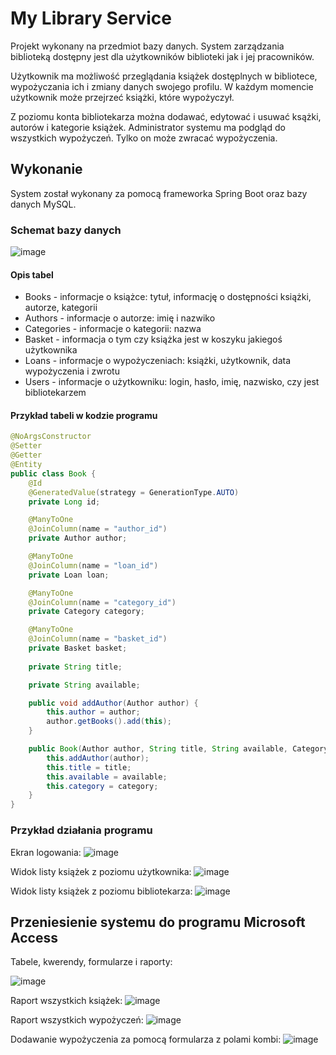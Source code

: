 # My Library Service

Projekt wykonany na przedmiot bazy danych. System zarządzania biblioteką dostępny jest dla użytkowników biblioteki jak i jej pracowników. 

Użytkownik ma możliwość przeglądania książek dostęplnych w bibliotece, wypożyczania ich i zmiany danych swojego profilu. W każdym momencie użytkownik może przejrzeć książki, które wypożyczył. 

Z poziomu konta bibliotekarza można dodawać, edytować i usuwać ksążki, autorów i kategorie książek. Administrator systemu ma podgląd do wszystkich wypożyczeń. Tylko on może zwracać wypożyczenia.

## Wykonanie

System został wykonany za pomocą frameworka Spring Boot oraz bazy danych MySQL. 

### Schemat bazy danych
![image](https://github.com/Konrad44444/Library-Spring/assets/116802313/1838916f-a32e-4782-8bfb-fdf82472c0d0)

#### Opis tabel
  - Books - informacje o książce: tytuł, informację o dostępności książki, autorze, kategorii
  - Authors - informacje o autorze: imię i nazwiko
  - Categories - informacje o kategorii: nazwa
  - Basket - informacja o tym czy książka jest w koszyku jakiegoś użytkownika
  - Loans - informacje o wypożyczeniach: książki, użytkownik, data wypożyczenia i zwrotu
  - Users - informacje o użytkowniku: login, hasło, imię, nazwisko, czy jest bibliotekarzem

#### Przykład tabeli w kodzie programu
```java
@NoArgsConstructor
@Setter
@Getter
@Entity
public class Book {
    @Id
    @GeneratedValue(strategy = GenerationType.AUTO)
    private Long id;

    @ManyToOne
    @JoinColumn(name = "author_id")
    private Author author;

    @ManyToOne
    @JoinColumn(name = "loan_id")
    private Loan loan;

    @ManyToOne
    @JoinColumn(name = "category_id")
    private Category category;

    @ManyToOne
    @JoinColumn(name = "basket_id")
    private Basket basket;
    
    private String title;

    private String available;

    public void addAuthor(Author author) {
        this.author = author;
        author.getBooks().add(this);
    }

    public Book(Author author, String title, String available, Category category) {
        this.addAuthor(author);
        this.title = title;
        this.available = available;
        this.category = category;
    }
}
```

### Przykład działania programu
Ekran logowania:
![image](https://github.com/Konrad44444/Library-Spring/assets/116802313/d05d3508-0ed5-40c0-a1c8-473c2b1073c6)

Widok listy książek z poziomu użytkownika:
![image](https://github.com/Konrad44444/Library-Spring/assets/116802313/926c8756-44ea-4c0c-a42f-58415968618a)

Widok listy książek z poziomu bibliotekarza:
![image](https://github.com/Konrad44444/Library-Spring/assets/116802313/c1a573fd-bd8e-42e2-a297-350c04ff9533)

## Przeniesienie systemu do programu Microsoft Access

Tabele, kwerendy, formularze i raporty:

![image](https://github.com/Konrad44444/Library-Spring/assets/116802313/f40c3a7a-75cc-41fa-a7f5-51065d7052cc)

Raport wszystkich książek:
![image](https://github.com/Konrad44444/Library-Spring/assets/116802313/fb54be10-bb7a-4a52-81fb-6fe15e6d5c91)

Raport wszystkich wypożyczeń:
![image](https://github.com/Konrad44444/Library-Spring/assets/116802313/b4b7b025-a0dc-4377-ab33-f578df78d8bf)

Dodawanie wypożyczenia za pomocą formularza z polami kombi:
![image](https://github.com/Konrad44444/Library-Spring/assets/116802313/3361a009-2c0c-40b5-b7ad-4d34cee938c2)

